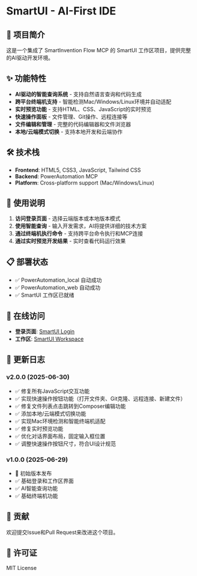 # SmartUI - AI-First IDE

## 🎯 项目简介
这是一个集成了 SmartInvention Flow MCP 的 SmartUI 工作区项目，提供完整的AI驱动开发环境。

## ✨ 功能特性
- **AI驱动的智能查询系统** - 支持自然语言查询和代码生成
- **跨平台终端机支持** - 智能检测Mac/Windows/Linux环境并自动适配
- **实时预览功能** - 支持HTML、CSS、JavaScript的实时预览
- **快速操作面板** - 文件管理、Git操作、远程连接等
- **文件编辑和管理** - 完整的代码编辑器和文件浏览器
- **本地/云端模式切换** - 支持本地开发和云端协作

## 🛠️ 技术栈
- **Frontend**: HTML5, CSS3, JavaScript, Tailwind CSS
- **Backend**: PowerAutomation MCP
- **Platform**: Cross-platform support (Mac/Windows/Linux)

## 🚀 使用说明
1. **访问登录页面** - 选择云端版本或本地版本模式
2. **使用智能查询** - 输入开发需求，AI将提供详细的技术方案
3. **通过终端机执行命令** - 支持跨平台命令执行和MCP连接
4. **通过实时预览开发结果** - 实时查看代码运行效果

## 📋 部署状态
- ✅ PowerAutomation_local 自动成功
- ✅ PowerAutomation_web 自动成功  
- ✅ SmartUI 工作区已就绪

## 🔗 在线访问
- **登录页面**: [SmartUI Login](http://18.212.49.136:8080/smartui_login.html)
- **工作区**: [SmartUI Workspace](http://18.212.49.136:8080/smartui_workspace.html)

## 📝 更新日志

### v2.0.0 (2025-06-30)
- ✅ 修复所有JavaScript交互功能
- ✅ 实现快速操作按钮功能（打开文件夹、Git克隆、远程连接、新建文件）
- ✅ 修复文件列表点击跳转到Composer编辑功能
- ✅ 添加本地/云端模式切换功能
- ✅ 实现Mac环境检测和智能终端机适配
- ✅ 修复实时预览功能
- ✅ 优化对话界面布局，固定输入框位置
- ✅ 调整快速操作按钮尺寸，符合UI设计规范

### v1.0.0 (2025-06-29)
- 🎉 初始版本发布
- ✅ 基础登录和工作区界面
- ✅ AI智能查询功能
- ✅ 基础终端机功能

## 🤝 贡献
欢迎提交Issue和Pull Request来改进这个项目。

## 📄 许可证
MIT License

